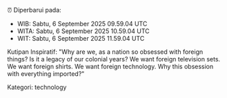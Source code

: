 ⏰ Diperbarui pada:
- WIB: Sabtu, 6 September 2025 09.59.04 UTC
- WITA: Sabtu, 6 September 2025 10.59.04 UTC
- WIT: Sabtu, 6 September 2025 11.59.04 UTC

Kutipan Inspiratif:
"Why are we, as a nation so obsessed with foreign things? Is it a legacy of our colonial years? We want foreign television sets. We want foreign shirts. We want foreign technology. Why this obsession with everything imported?"


Kategori: technology

